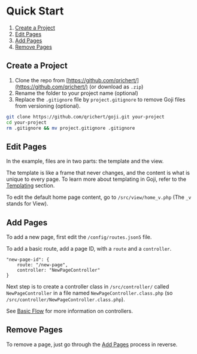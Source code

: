 Quick Start
===========

1. [Create a Project](#create-a-project)
2. [Edit Pages](#edit-pages)
3. [Add Pages](#add-pages)
3. [Remove Pages](#remove-pages)

Create a Project
----------------

1. Clone the repo from [https://github.com/qrichert/](https://github.com/qrichert/) (or download as `.zip`)
2. Rename the folder to your project name (optional)
3. Replace the `.gitignore` file by `project.gitignore` to remove Goji files from versioning (optional).

```sh
git clone https://github.com/qrichert/goji.git your-project
cd your-project
rm .gitignore && mv project.gitignore .gitignore
```

Edit Pages
----------

In the example, files are in two parts: the template and the view.

The template is like a frame that never changes, and the content is what is unique to every page.
To learn more about templating in Goji, refer to the [Templating](Templating.md) section.

To edit the default home page content, go to `/src/view/home_v.php` (The `_v` stands for View).

Add Pages
---------

To add a new page, first edit the `/config/routes.json5` file.

To add a basic route, add a page ID, with a `route` and a `controller`.

```json5
"new-page-id": {
    route: "/new-page",
    controller: "NewPageController"
}
```

Next step is to create a controller class in `/src/controller/` called `NewPageController` in a
file named `NewPageController.class.php` (so `/src/controller/NewPageController.class.php`).

See [Basic Flow](BasicFlow.md) for more information on controllers.

Remove Pages
------------

To remove a page, just go through the [Add Pages](#add-pages) process in reverse.
